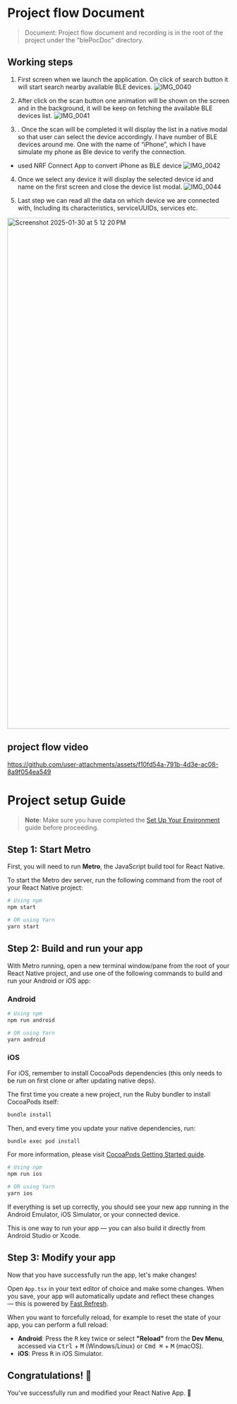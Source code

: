 # Project flow Document
> Document: Project flow document and recording is in the root of the project under the "blePocDoc" directory.


## Working steps
1. First screen when we launch the application. On click of search button it will start search nearby available BLE devices.
![IMG_0040](https://github.com/user-attachments/assets/33e8c548-7872-4eb3-b13e-838a9e8cb904)

2. After click on the scan button one animation will be shown on the screen and in the background, it will be keep on fetching the available BLE devices list.
![IMG_0041](https://github.com/user-attachments/assets/d25c0d15-cf04-4146-956e-724c32143e77)

3. . Once the scan will be completed it will display the list in a native modal so that user can select the device accordingly. I have number of BLE devices around me. One with the name of “iPhone”, which I have simulate my phone as Ble device to verify the connection.
- used NRF Connect App to convert iPhone as BLE device
![IMG_0042](https://github.com/user-attachments/assets/ea704030-81c8-46f3-9d05-54a7472b2bff)

4. Once we select any device it will display the selected device id and name on the first screen and close the device list modal.
![IMG_0044](https://github.com/user-attachments/assets/e6fbd363-688c-44c7-bafa-ac74514ae8c2)

5. Last step we can read all the data on which device we are connected with, Including its characteristics, serviceUUIDs, services etc.
<img width="1157" alt="Screenshot 2025-01-30 at 5 12 20 PM" src="https://github.com/user-attachments/assets/8c50538c-bd66-4605-b80e-74c870cd3008" />


## project flow video
https://github.com/user-attachments/assets/f10fd54a-791b-4d3e-ac08-8a9f054ea549



# Project setup Guide

> **Note**: Make sure you have completed the [Set Up Your Environment](https://reactnative.dev/docs/set-up-your-environment) guide before proceeding.

## Step 1: Start Metro

First, you will need to run **Metro**, the JavaScript build tool for React Native.

To start the Metro dev server, run the following command from the root of your React Native project:

```sh
# Using npm
npm start

# OR using Yarn
yarn start
```

## Step 2: Build and run your app

With Metro running, open a new terminal window/pane from the root of your React Native project, and use one of the following commands to build and run your Android or iOS app:

### Android

```sh
# Using npm
npm run android

# OR using Yarn
yarn android
```

### iOS

For iOS, remember to install CocoaPods dependencies (this only needs to be run on first clone or after updating native deps).

The first time you create a new project, run the Ruby bundler to install CocoaPods itself:

```sh
bundle install
```

Then, and every time you update your native dependencies, run:

```sh
bundle exec pod install
```

For more information, please visit [CocoaPods Getting Started guide](https://guides.cocoapods.org/using/getting-started.html).

```sh
# Using npm
npm run ios

# OR using Yarn
yarn ios
```

If everything is set up correctly, you should see your new app running in the Android Emulator, iOS Simulator, or your connected device.

This is one way to run your app — you can also build it directly from Android Studio or Xcode.

## Step 3: Modify your app

Now that you have successfully run the app, let's make changes!

Open `App.tsx` in your text editor of choice and make some changes. When you save, your app will automatically update and reflect these changes — this is powered by [Fast Refresh](https://reactnative.dev/docs/fast-refresh).

When you want to forcefully reload, for example to reset the state of your app, you can perform a full reload:

- **Android**: Press the <kbd>R</kbd> key twice or select **"Reload"** from the **Dev Menu**, accessed via <kbd>Ctrl</kbd> + <kbd>M</kbd> (Windows/Linux) or <kbd>Cmd ⌘</kbd> + <kbd>M</kbd> (macOS).
- **iOS**: Press <kbd>R</kbd> in iOS Simulator.

## Congratulations! :tada:

You've successfully run and modified your React Native App. :partying_face:

